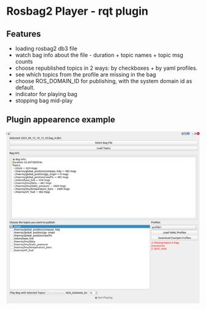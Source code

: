 # Rosbag2 Player - rqt plugin
## Features
* loading rosbag2 db3 file
* watch bag info about the file - duration + topic names + topic msg counts
* choose republished topics in 2 ways: by checkboxes + by yaml profiles.
* see which topics from the profile are missing in the bag
* choose ROS_DOMAIN_ID for publishing, with the system domain id as default.
* indicator for playing bag
* stopping bag mid-play

## Plugin appearence example
![text](src/rqt_bag_filter/resource/image.png)